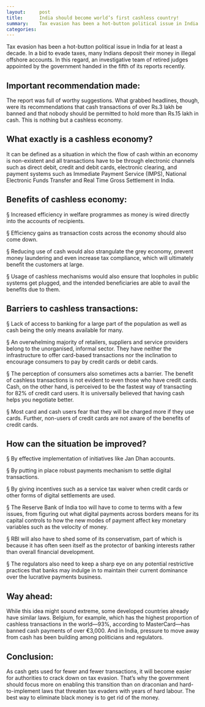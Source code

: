 ```yaml
---
layout:     post
title:      India should become world’s first cashless country!
summary:    Tax evasion has been a hot-button political issue in India for at least a decade. In a bid to evade taxes, many Indians deposit their money in illegal offshore accounts. In this regard, an investigative team of retired judges appointed by the government handed in the fifth of its reports recently.
categories: 
---
```


Tax evasion has been a hot-button political issue in India for at least a decade. In a bid to evade taxes, many Indians deposit their money in illegal offshore accounts. In this regard, an investigative team of retired judges appointed by the government handed in the fifth of its reports recently.

## Important recommendation made:

The report was full of worthy suggestions. What grabbed headlines, though, were its recommendations that cash transactions of over Rs.3 lakh be banned and that nobody should be permitted to hold more than Rs.15 lakh in cash. This is nothing but a cashless economy.

## What exactly is a cashless economy?

It can be defined as a situation in which the flow of cash within an economy is non-existent and all transactions have to be through electronic channels such as direct debit, credit and debit cards, electronic clearing, and payment systems such as Immediate Payment Service (IMPS), National Electronic Funds Transfer and Real Time Gross Settlement in India.

## Benefits of cashless economy:

§  Increased efficiency in welfare programmes as money is wired directly into the accounts of recipients.

§  Efficiency gains as transaction costs across the economy should also come down.

§  Reducing use of cash would also strangulate the grey economy, prevent money laundering and even increase tax compliance, which will ultimately benefit the customers at large.

§  Usage of cashless mechanisms would also ensure that loopholes in public systems get plugged, and the intended beneficiaries are able to avail the benefits due to them.

 

## Barriers to cashless transactions:

§  Lack of access to banking for a large part of the population as well as cash being the only means available for many.

§  An overwhelming majority of retailers, suppliers and service providers belong to the unorganised, informal sector. They have neither the infrastructure to offer card-based transactions nor the inclination to encourage consumers to pay by credit cards or debit cards.

§  The perception of consumers also sometimes acts a barrier. The benefit of cashless transactions is not evident to even those who have credit cards. Cash, on the other hand, is perceived to be the fastest way of transacting for 82% of credit card users. It is universally believed that having cash helps you negotiate better.

§  Most card and cash users fear that they will be charged more if they use cards. Further, non-users of credit cards are not aware of the benefits of credit cards.

## How can the situation be improved?

§  By effective implementation of initiatives like Jan Dhan accounts.

§  By putting in place robust payments mechanism to settle digital transactions.

§  By giving incentives such as a service tax waiver when credit cards or other forms of digital settlements are used.

§  The Reserve Bank of India too will have to come to terms with a few issues, from figuring out what digital payments across borders means for its capital controls to how the new modes of payment affect key monetary variables such as the velocity of money.

§  RBI will also have to shed some of its conservatism, part of which is because it has often seen itself as the protector of banking interests rather than overall financial development.

§  The regulators also need to keep a sharp eye on any potential restrictive practices that banks may indulge in to maintain their current dominance over the lucrative payments business.

## Way ahead:

While this idea might sound extreme, some developed countries already have similar laws. Belgium, for example, which has the highest proportion of cashless transactions in the world—93%, according to MasterCard—has banned cash payments of over €3,000. And in India, pressure to move away from cash has been building among politicians and regulators.

## Conclusion:

As cash gets used for fewer and fewer transactions, it will become easier for authorities to crack down on tax evasion. That’s why the government should focus more on enabling this transition than on draconian and hard-to-implement laws that threaten tax evaders with years of hard labour. The best way to eliminate black money is to get rid of the money.
